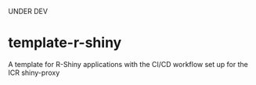 UNDER DEV
# template-r-shiny
A template for R-Shiny applications with the CI/CD workflow set up for the ICR shiny-proxy
